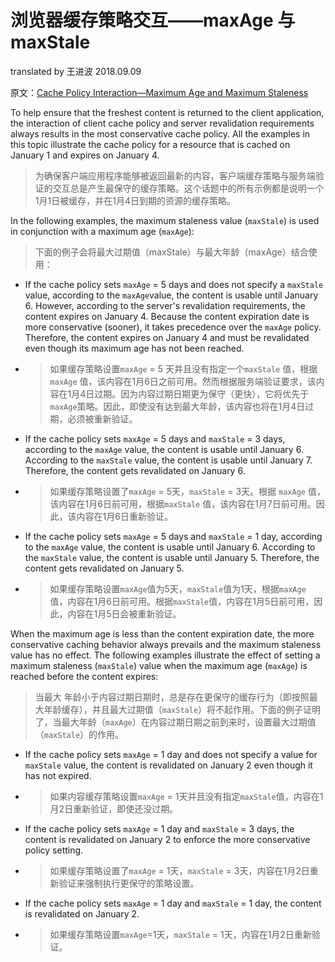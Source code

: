 # 浏览器缓存策略交互——maxAge 与 maxStale

translated by 王进波 2018.09.09

原文：[Cache Policy Interaction—Maximum Age and Maximum Staleness](https://docs.microsoft.com/en-us/dotnet/framework/network-programming/cache-policy-interaction-maximum-age-and-maximum-staleness)

To help ensure that the freshest content is returned to the client application, the interaction of client cache policy and server revalidation requirements always results in the most conservative cache policy. All the examples in this topic illustrate the cache policy for a resource that is cached on January 1 and expires on January 4.

> 为确保客户端应用程序能够被返回最新的内容，客户端缓存策略与服务端验证的交互总是产生最保守的缓存策略。这个话题中的所有示例都是说明一个1月1日被缓存，并在1月4日到期的资源的缓存策略。

In the following examples, the maximum staleness value (`maxStale`) is used in conjunction with a maximum age (`maxAge`):

> 下面的例子会将最大过期值（maxStale）与最大年龄（maxAge）结合使用：

- If the cache policy sets `maxAge` = 5 days and does not specify a `maxStale` value, according to the `maxAge`value, the content is usable until January 6. However, according to the server's revalidation requirements, the content expires on January 4. Because the content expiration date is more conservative (sooner), it takes precedence over the `maxAge` policy. Therefore, the content expires on January 4 and must be revalidated even though its maximum age has not been reached.

- > 如果缓存策略设置`maxAge` = 5 天并且没有指定一个`maxStale` 值，根据`maxAge` 值，该内容在1月6日之前可用。然而根据服务端验证要求，该内容在1月4日过期。因为内容过期日期更为保守（更快），它将优先于`maxAge`策略。因此，即使没有达到最大年龄，该内容也将在1月4日过期，必须被重新验证。

- If the cache policy sets `maxAge` = 5 days and `maxStale` = 3 days, according to the `maxAge` value, the content is usable until January 6. According to the `maxStale` value, the content is usable until January 7. Therefore, the content gets revalidated on January 6.

- > 如果缓存策略设置了`maxAge` = 5天，`maxStale` = 3天。根据 `maxAge` 值，该内容在1月6日前可用，根据`maxStale` 值，该内容在1月7日前可用。因此，该内容在1月6日重新验证。

- If the cache policy sets `maxAge` = 5 days and `maxStale` = 1 day, according to the `maxAge` value, the content is usable until January 6. According to the `maxStale` value, the content is usable until January 5. Therefore, the content gets revalidated on January 5.

- > 如果缓存策略设置`maxAge`值为5天，`maxStale`值为1天，根据`maxAge` 值，内容在1月6日前可用。根据`maxStale`值，内容在1月5日前可用，因此，内容在1月5日会被重新验证。

When the maximum age is less than the content expiration date, the more conservative caching behavior always prevails and the maximum staleness value has no effect. The following examples illustrate the effect of setting a maximum staleness (`maxStale`) value when the maximum age (`maxAge`) is reached before the content expires:

> 当最大 年龄小于内容过期日期时，总是存在更保守的缓存行为（即按照最大年龄缓存），并且最大过期值（`maxStale`）将不起作用。下面的例子证明了，当最大年龄（`maxAge`）在内容过期日期之前到来时，设置最大过期值（`maxStale`）的作用。

- If the cache policy sets `maxAge` = 1 day and does not specify a value for `maxStale` value, the content is revalidated on January 2 even though it has not expired.

- > 如果内容缓存策略设置`maxAge`  = 1天并且没有指定`maxStale`值，内容在1月2日重新验证，即使还没过期。

- If the cache policy sets `maxAge` = 1 day and `maxStale` = 3 days, the content is revalidated on January 2 to enforce the more conservative policy setting.

- > 如果缓存策略设置了`maxAge` = 1天，`maxStale` = 3天，内容在1月2日重新验证来强制执行更保守的策略设置。

- If the cache policy sets `maxAge` = 1 day and `maxStale` = 1 day, the content is revalidated on January 2.

- > 如果缓存策略设置`maxAge`=1天，`maxStale` = 1天，内容在1月2日重新验证。
